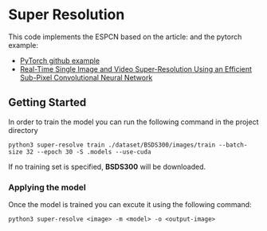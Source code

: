 # Super Resolution

This code implements the ESPCN based on the article: 
and the pytorch example:
- [PyTorch github example](https://github.com/pytorch/examples/tree/main/super_resolution)
- [Real-Time Single Image and Video Super-Resolution Using an Efficient Sub-Pixel Convolutional Neural Network](https://arxiv.org/abs/1609.05158) 

## Getting Started
In order to train the model you can run the following command in the project directory
```shell
python3 super-resolve train ./dataset/BSDS300/images/train --batch-size 32 --epoch 30 -S .models --use-cuda 
```
If no training set is specified, **BSDS300** will be downloaded.

### Applying the model
Once the model is trained you can excute it using the following command:
```shell
python3 super-resolve <image> -m <model> -o <output-image>
```




<!-- 
https://data.vision.ee.ethz.ch/cvl/DIV2K/ 
-->